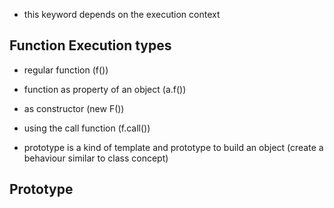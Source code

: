 - this keyword depends on the execution context

## Function Execution types
 
- regular function (f())
- function as property of an object (a.f())
- as constructor (new F())
- using the call function (f.call())

- prototype is a kind of template and prototype to build an object (create a behaviour similar to class concept)

## Prototype
